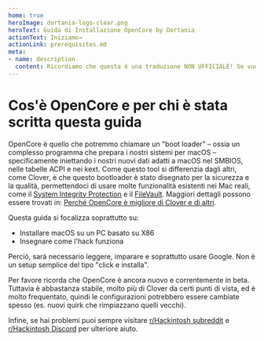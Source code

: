 ```yaml
---
home: true
heroImage: dortania-logo-clear.png
heroText: Guida di Installazione OpenCore by Dortania
actionText: Iniziamo→
actionLink: prerequisites.md
meta:
- name: description
  content: Ricordiamo che questa è una traduzione NON UFFICIALE! Se vuoi vedere l'originale, visita Dortania. Se vuoi contribuire a una traduzione, clicca sul tasto in fondo alla pagina.
---
```


# Cos'è OpenCore e per chi è stata scritta questa guida

OpenCore è quello che potremmo chiamare un "boot loader" – ossia un complesso programma che prepara i nostri sistemi per macOS – specificamente iniettando i nostri nuovi dati adatti a macOS nel SMBIOS, nelle tabelle ACPI e nei kext. Come questo tool si differenzia dagli altri, come Clover, è che questo bootloader è stato disegnato per la sicurezza e la qualità, permettendoci di usare molte funzionalità esistenti nei Mac reali, come il [System Integrity Protection](https://support.apple.com/en-ca/HT204899) e il [FileVault](https://support.apple.com/en-ca/HT204837). Maggiori dettagli possono essere trovati in: [Perché OpenCore è migliore di Clover e di altri](why-oc.md).

Questa guida si focalizza soprattutto su:

* Installare macOS su un PC basato su X86
* Insegnare come l'hack funziona

Perciò, sarà necessario leggere, imparare e soprattutto usare Google. Non è un setup semplice del tipo "click e installa".

Per favore ricorda che OpenCore è ancora nuovo e correntemente in beta. Tuttavia è abbastanza stabile, molto più di Clover da certi punti di vista, ed è molto frequentato, quindi le configurazioni potrebbero essere cambiate spesso (es. nuovi quirk che rimpiazzano quelli vecchi).

Infine, se hai problemi puoi sempre visitare [r/Hackintosh subreddit](https://www.reddit.com/r/hackintosh/) e [r/Hackintosh Discord](https://discord.gg/u8V7N5C) per ulteriore aiuto.
